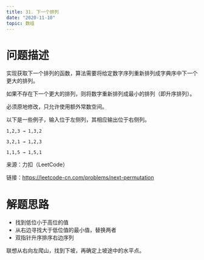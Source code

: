 ```yaml
---
title: 31. 下一个排列
date: "2020-11-10"
topic: 数组
---
```


# 问题描述

实现获取下一个排列的函数，算法需要将给定数字序列重新排列成字典序中下一个更大的排列。

如果不存在下一个更大的排列，则将数字重新排列成最小的排列（即升序排列）。

必须原地修改，只允许使用额外常数空间。

以下是一些例子，输入位于左侧列，其相应输出位于右侧列。


`1,2,3 → 1,3,2`

`3,2,1 → 1,2,3`

`1,1,5 → 1,5,1`



来源：力扣（LeetCode）

链接：https://leetcode-cn.com/problems/next-permutation


# 解题思路

- 找到低位小于高位的值
- 从右边寻找大于低位值的最小值，替换两者
- 双指针升序排序右边序列

联想从右向左爬山，找到下坡，再确定上坡途中的水平点。